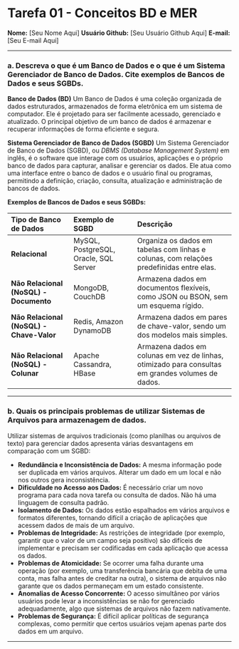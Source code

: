 # Tarefa 01 - Conceitos BD e MER

**Nome:** [Seu Nome Aqui]
**Usuário Github:** [Seu Usuário Github Aqui]
**E-mail:** [Seu E-mail Aqui]

---

### a. Descreva o que é um Banco de Dados e o que é um Sistema Gerenciador de Banco de Dados. Cite exemplos de Bancos de Dados e seus SGBDs.

**Banco de Dados (BD)**
Um Banco de Dados é uma coleção organizada de dados estruturados, armazenados de forma eletrônica em um sistema de computador. Ele é projetado para ser facilmente acessado, gerenciado e atualizado. O principal objetivo de um banco de dados é armazenar e recuperar informações de forma eficiente e segura.

**Sistema Gerenciador de Banco de Dados (SGBD)**
Um Sistema Gerenciador de Banco de Dados (SGBD), ou *DBMS (Database Management System)* em inglês, é o software que interage com os usuários, aplicações e o próprio banco de dados para capturar, analisar e gerenciar os dados. Ele atua como uma interface entre o banco de dados e o usuário final ou programas, permitindo a definição, criação, consulta, atualização e administração de bancos de dados.

**Exemplos de Bancos de Dados e seus SGBDs:**

| Tipo de Banco de Dados | Exemplo de SGBD | Descrição |
| :--- | :--- | :--- |
| **Relacional** | MySQL, PostgreSQL, Oracle, SQL Server | Organiza os dados em tabelas com linhas e colunas, com relações predefinidas entre elas. |
| **Não Relacional (NoSQL) - Documento** | MongoDB, CouchDB | Armazena dados em documentos flexíveis, como JSON ou BSON, sem um esquema rígido. |
| **Não Relacional (NoSQL) - Chave-Valor** | Redis, Amazon DynamoDB | Armazena dados em pares de chave-valor, sendo um dos modelos mais simples. |
| **Não Relacional (NoSQL) - Colunar** | Apache Cassandra, HBase | Armazena dados em colunas em vez de linhas, otimizado para consultas em grandes volumes de dados. |

---

### b. Quais os principais problemas de utilizar Sistemas de Arquivos para armazenagem de dados.

Utilizar sistemas de arquivos tradicionais (como planilhas ou arquivos de texto) para gerenciar dados apresenta várias desvantagens em comparação com um SGBD:

* **Redundância e Inconsistência de Dados:** A mesma informação pode ser duplicada em vários arquivos. Alterar um dado em um local e não nos outros gera inconsistência.
* **Dificuldade no Acesso aos Dados:** É necessário criar um novo programa para cada nova tarefa ou consulta de dados. Não há uma linguagem de consulta padrão.
* **Isolamento de Dados:** Os dados estão espalhados em vários arquivos e formatos diferentes, tornando difícil a criação de aplicações que acessem dados de mais de um arquivo.
* **Problemas de Integridade:** As restrições de integridade (por exemplo, garantir que o valor de um campo seja positivo) são difíceis de implementar e precisam ser codificadas em cada aplicação que acessa os dados.
* **Problemas de Atomicidade:** Se ocorrer uma falha durante uma operação (por exemplo, uma transferência bancária que debita de uma conta, mas falha antes de creditar na outra), o sistema de arquivos não garante que os dados permaneçam em um estado consistente.
* **Anomalias de Acesso Concorrente:** O acesso simultâneo por vários usuários pode levar a inconsistências se não for gerenciado adequadamente, algo que sistemas de arquivos não fazem nativamente.
* **Problemas de Segurança:** É difícil aplicar políticas de segurança complexas, como permitir que certos usuários vejam apenas parte dos dados em um arquivo.

---
